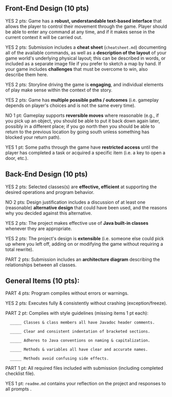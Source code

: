 ## Front-End Design (10 pts)

YES 2 pts: Game has a **robust, understandable text-based interface** that allows the player to control their movement through the game.  Player should be able to enter any command at any time, and if it makes sense in the current context it will be carried out.

YES 2 pts: Submission includes a **cheat sheet** (`cheatsheet.md`) documenting all of the available commands, as well as a **description of the layout** of your game world's underlying physical layout; this can be described in words, or included as a separate image file if you prefer to sketch a map by hand.  If your game includes **challenges** that must be overcome to win, also describe them here.

YES 2 pts: Storyline driving the game is **engaging**, and individual elements of play make sense within the context of the story.

YES 2 pts: Game has **multiple possible paths / outcomes** (i.e. gameplay depends on player's choices and is not the same every time).

NO 1 pt: Gameplay supports **reversible moves** where reasonable (e.g., if you pick up an object, you should be able to put it back down again later, possibly in a different place; if you go north then you should be able to return to the previous location by going south unless something has blocked your return path).

YES 1 pt: Some paths through the game have **restricted access** until the player has completed a task or acquired a specific item (i.e. a key to open a door, etc.).


## Back-End Design (10 pts)

YES 2 pts: Selected classes(s) are **effective, efficient** at supporting the desired operations and program behavior.

NO 2 pts: Design justification includes a discussion of at least one (reasonable) **alternative design** that could have been used, and the reasons why you decided against this alternative.

YES 2 pts: The project makes effective use of **Java built-in classes** whenever they are appropriate.

YES 2 pts: The project's design is **extensible** (i.e. someone else could pick up where you left off, adding on or modifying the game without requiring a total rewrite).

PART 2 pts: Submission includes an **architecture diagram** describing the relationships between all classes.


## General Items (10 pts):
PART 4 pts: Program compiles without errors or warnings.

YES 2 pts: Executes fully & consistently without crashing (exception/freeze).

PART 2 pt: Complies with style guidelines (missing items 1 pt each):

      _____ Classes & class members all have Javadoc header comments.

      _____ Clear and consistent indentation of bracketed sections.

      _____ Adheres to Java conventions on naming & capitalization.

      _____ Methods & variables all have clear and accurate names.

      _____ Methods avoid confusing side effects.

PART 1 pt: All required files included with submission (including completed checklist file).

YES 1 pt: `readme.md` contains your reflection on the project and responses to all prompts .
